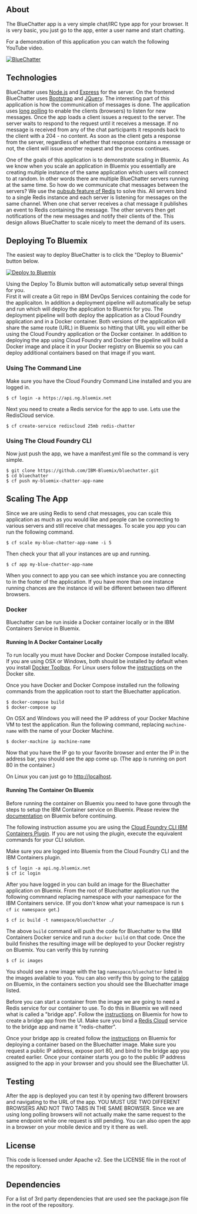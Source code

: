 ## About
The BlueChatter app is a very simple chat/IRC type app for your browser.
It is very basic, you just go to the app, enter a user name and start
chatting.

For a demonstration of this application you can watch the following 
YouTube video.

[![BlueChatter](https://img.youtube.com/vi/i7_dQQy40ZQ/0.jpg?time=1398101975441)](http://youtu.be/i7_dQQy40ZQ)


## Technologies
BlueChatter uses [Node.js](http://nodejs.org/) and 
[Express](http://expressjs.com/) for the server.  On the frontend 
BlueChatter uses [Bootstrap](http://getbootstrap.com/) and 
[JQuery](http://jquery.com/).  The interesting part of this application 
is how the communication of messages is done.  The application uses [long 
polling](http://en.wikipedia.org/wiki/Push_technology#Long_polling) to enable 
the clients (browsers) to listen for new messages.  Once the
app loads a client issues a request to the server.  The server waits to respond
to the request until it receives a message.  If no message is received from any
of the chat participants it responds back to the client with a 204 - no content.
As soon as the client gets a response from the server, regardless of whether that
response contains a message or not, the client will issue another request and
the process continues.

One of the goals of this application is to demonstrate scaling in Bluemix.
As we know when you scale an application in Bluemix you essentially are
creating multiple instance of the same application which users will connect
to at random.  In other words there are multiple BlueChatter servers running 
at the same time.  So how do we communicate chat messages between the servers?
We use the [pubsub feature of Redis](http://redis.io/topics/pubsub) to solve 
this.  All servers bind to a single
Redis instance and each server is listening for messages on the same channel.
When one chat server receives a chat message it publishes an event to Redis
containing the message.  The other servers then get notifications of the new
messages and notify their clients of the.  This design allows BlueChatter to
scale nicely to meet the demand of its users.

## Deploying To Bluemix

The easiest way to deploy BlueChatter is to click the "Deploy to Bluemix"
button below.

[![Deploy to Bluemix](https://bluemix.net/deploy/button.png)](https://bluemix.net/deploy?repository=https://github.com/IBM-Bluemix/bluechatter)

Using the Deploy To Blumix button will automatically setup several things for you.  
First it will create a Git repo in IBM DevOps Services containing the code for the applicaiton.
In addition a deployment pipeline will automatically be setup and run which will deploy the
application to Bluemix for you.  The deployment pipeline will both deploy the application as a
Cloud Foundry application and in a Docker container.  Both versions of the application will
share the same route (URL) in Bluemix so hitting that URL you will either be using the Cloud
Foundry application or the Docker container.  In addition to deploying the app using Cloud
Foundry and Docker the pipeline will build a Docker image and place it in your Docker 
registry on Bluemix so you can deploy additional containers based on that image if you want.


### Using The Command Line
Make sure you have the Cloud Foundry Command Line installed and you
are logged in.

    $ cf login -a https://api.ng.bluemix.net

Next you need to create a Redis service for the app to use.  Lets use the RedisCloud service.

    $ cf create-service rediscloud 25mb redis-chatter

### Using The Cloud Foundry CLI

Now just push the app, we have a manifest.yml file so the command 
is very simple.
    
    $ git clone https://github.com/IBM-Bluemix/bluechatter.git	
	$ cd bluechatter
    $ cf push my-bluemix-chatter-app-name


## Scaling The App

Since we are using Redis to send chat messages, you can scale this application
as much as you would like and people can be connecting to various servers
and still receive chat messages.  To scale you app you can run the following
command.

    $ cf scale my-blue-chatter-app-name -i 5

Then check your that all your instances are up and running.

    $ cf app my-blue-chatter-app-name

When you connect to app you can see which instance you are connecting to
in the footer of the application.  If you have more than one instance
running chances are the instance id will be different between two different
browsers.

### Docker

Bluechatter can be run inside a Docker container locally or in the 
IBM Containers Service in Bluemix.

#### Running In A Docker Container Locally

To run locally you must have Docker and Docker Compose installed locally.
If you are using OSX or Windows, both should be installed by default
when you install [Docker Toolbox](https://www.docker.com/toolbox).  For
Linux users follow the [instructions](https://docs.docker.com/compose/install/)
on the Docker site.

Once you have Docker and Docker Compose installed run the following commands
from the application root to start the Bluechatter application.

```
$ docker-compose build
$ docker-compose up
```
On OSX and Windows you will need the IP address of your Docker Machine VM to test the application.
Run the following command, replacing `machine-name` with the name of your Docker Machine.

```
$ docker-machine ip machine-name
```
Now that you have the IP go to your favorite browser and enter the IP in the address bar,
you should see the app come up.  (The app is running on port 80 in the container.)

On Linux you can just go to [http://localhost](http://localhost).

#### Running The Container On Bluemix

Before running the container on Bluemix you need to have gone through the steps to setup
the IBM Container service on Bluemix.  Please review the 
[documentation](https://www.ng.bluemix.net/docs/containers/container_index.html) on Bluemix before
continuing.

The following instruction assume you are using the [Cloud Foundry 
CLI IBM Containers Plugin](https://www.ng.bluemix.net/docs/containers/container_cli_cfic.html#container_cli_cfic_install).
If you are not using the plugin, execute the equivalent commands for your CLI solution.

Make sure you are logged into Bluemix from the Cloud Foundry CLI and the IBM Containers plugin.

```
$ cf login -a api.ng.bluemix.net
$ cf ic login
```

After you have logged in you can build an image for the Bluechatter application on Bluemix.
From the root of Bluechatter application run the following commnand replacing namespace
with your namespace for the IBM Containers service.  (If you don't know what your namespace is
run `$ cf ic namespace get`.)

```
$ cf ic build -t namespace/bluechatter ./
```

The above `build` command will push the code for Bluechatter to the IBM Containers Docker service
and run a `docker build` on that code.  Once the build finishes the resulting image will be 
deployed to your Docker registry on Bluemix.  You can verify this by running 

```
$ cf ic images
```

You should see a new image with the tag `namespace/bluechatter` listed in the images available to you.
You can also verify this by going to the [catalog](https://console.ng.bluemix.net/catalog/) on Bluemix,
in the containers section you should see the Bluechatter image listed.

Before you can start a container from the image we are going to need a Redis service for our container to use.
To do this in Bluemix we will need what is called a "bridge app".  Follow the [
instructions](https://www.ng.bluemix.net/docs/containers/container_binding_ov.html#container_binding_ui) on
Bluemix for how to create a bridge app from the UI.  Make sure you bind a 
[Redis Cloud](https://console.ng.bluemix.net/catalog/redis-cloud/) service to the bridge
app and name it "redis-chatter".

Once your bridge app is created follow the 
[instructions](https://www.ng.bluemix.net/docs/containers/container_single_ov.html#container_single_ui) 
on Bluemix for deploying a container based on the Bluechatter image.  Make sure you request a public IP
address, expose port 80, and bind to the bridge app you created earlier.  Once your container starts you
go to the public IP address assigned to the app in your browser and you should see the Bluechatter UI.

## Testing

After the app is deployed you can test it by opening two different browsers
and navigating to the URL of the app.  YOU MUST USE TWO DIFFERENT BROWSERS
AND NOT TWO TABS IN THE SAME BROWSER.  Since we are using long polling
browsers will not actually make the same request to the same endpoint
while one request is still pending.  You can also open the app in a browser
on your mobile device and try it there as well.

## License

This code is licensed under Apache v2.  See the LICENSE file in the root of
the repository.

## Dependencies

For a list of 3rd party dependencies that are used see the package.json file
in the root of the repository.
